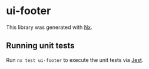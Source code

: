 # ui-footer

This library was generated with [Nx](https://nx.dev).

## Running unit tests

Run `nx test ui-footer` to execute the unit tests via [Jest](https://jestjs.io).

